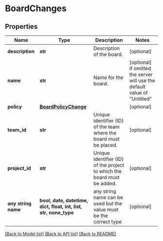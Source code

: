 # BoardChanges


## Properties
Name | Type | Description | Notes
------------ | ------------- | ------------- | -------------
**description** | **str** | Description of the board. | [optional] 
**name** | **str** | Name for the board. | [optional]  if omitted the server will use the default value of "Untitled"
**policy** | [**BoardPolicyChange**](BoardPolicyChange.md) |  | [optional] 
**team_id** | **str** | Unique identifier (ID) of the team where the board must be placed. | [optional] 
**project_id** | **str** | Unique identifier (ID) of the project to which the board must be added. | [optional] 
**any string name** | **bool, date, datetime, dict, float, int, list, str, none_type** | any string name can be used but the value must be the correct type | [optional]

[[Back to Model list]](../README.md#documentation-for-models) [[Back to API list]](../README.md#documentation-for-api-endpoints) [[Back to README]](../README.md)


